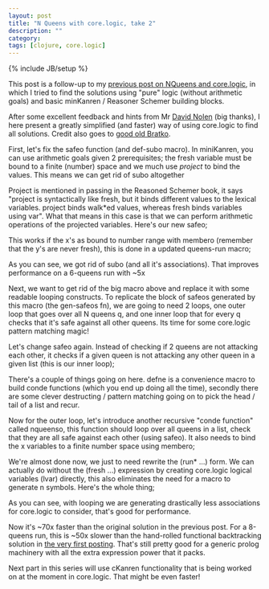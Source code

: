 ```yaml
---
layout: post
title: "N Queens with core.logic, take 2"
description: ""
category:
tags: [clojure, core.logic]
---
```

{% include JB/setup %}

This post is a follow-up to my [previous post on NQueens and core.logic](/2012/07/07/n-queens-with-corelogic-take-1/), in which I tried to find the solutions using "pure" logic (without arithmetic goals) and basic minKanren / Reasoner Schemer building blocks.

After some excellent feedback and hints from Mr <a href="https://twitter.com/swannodette">David Nolen</a> (big thanks), I here present a greatly simplified (and faster) way of using core.logic to find all solutions. Credit also goes to <a href="http://www.amazon.co.uk/Programming-Artificial-Intelligence-International-Computer/dp/0321417461/ref=sr_1_2?ie=UTF8&amp;qid=1341989805&amp;sr=8-2">good old Bratko</a>.

First, let's fix the safeo function (and def-subo macro). In miniKanren, you can use arithmetic goals given 2 prerequisites; the fresh variable must be bound to a finite (number) space and we much use _project_ to bind the values. This means we can get rid of subo altogether

Project is mentioned in passing in the Reasoned Schemer book, it says "project is syntactically like fresh, but it binds different values to the lexical variables. project binds walk\*ed values, whereas fresh binds variables using var". What that means in this case is that we can perform arithmetic operations of the projected variables. Here's our new safeo;
<script src="https://gist.github.com/3088470.js?file=safeo.clj"> </script>
This works if the x's as bound to number range with membero (remember that the y's are never fresh), this is done in a updated queens-run macro;
<script src="https://gist.github.com/3088470.js?file=queens-run.clj"> </script>
As you can see, we got rid of subo (and all it's associations). That improves performance on a 6-queens run with ~5x

Next, we want to get rid of the big macro above and replace it with some readable looping constructs. To replicate the block of safeos generated by this macro (the gen-safeos fn), we are going to need 2 loops, one outer loop that goes over all N queens q, and one inner loop that for every q checks that it's safe against all other queens. Its time for some core.logic pattern matching magic!

Let's change safeo again. Instead of checking if 2 queens are not attacking each other, it checks if a given queen is not attacking any other queen in a given list (this is our inner loop);
<script src="https://gist.github.com/3088470.js?file=safeo-loop.clj"> </script>
There's a couple of things going on here. defne is a convenience macro to build conde functions (which you end up doing all the time), secondly there are some clever destructing / pattern matching going on to pick the head / tail of a list and recur.

Now for the outer loop, let's introduce another recursive "conde function" called nqueenso, this function should loop over all queens in a list, check that they are all safe against each other (using safeo). It also needs to bind the x variables to a finite number space using membero;
<script src="https://gist.github.com/3088470.js?file=nqueenso.clj"> </script>
We're almost done now, we just to need rewrite the (run\* ...) form. We can actually do without the (fresh ...) expression by creating core.logic logical variables (lvar) directly, this also eliminates the need for a macro to generate n symbols. Here's the whole thing;
<script src="https://gist.github.com/2196964.js?file=nqueens-cl2.clj"> </script>
As you can see, with looping we are generating drastically less associations for core.logic to consider, that's good for performance.

Now it's ~70x faster than the original solution in the previous post. For a 8-queens run, this is ~50x slower than the hand-rolled functional backtracking solution in <a href="http://martinsprogrammingblog.blogspot.co.uk/2012/03/enumerate-n-queens-solutions.html">the very first posting</a>. That's still pretty good for a generic prolog machinery with all the extra expression power that it packs.

Next part in this series will use cKanren functionality that is being worked on at the moment in core.logic. That might be even faster!